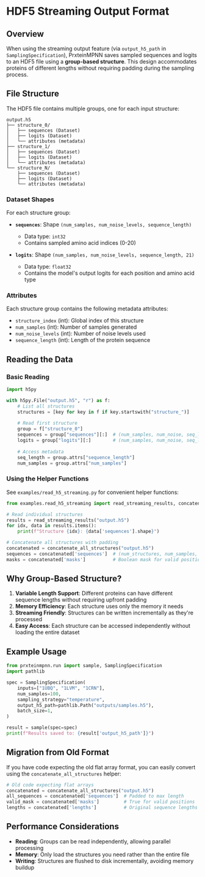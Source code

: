 # HDF5 Streaming Output Format

## Overview

When using the streaming output feature (via `output_h5_path` in `SamplingSpecification`), PrxteinMPNN saves sampled sequences and logits to an HDF5 file using a **group-based structure**. This design accommodates proteins of different lengths without requiring padding during the sampling process.

## File Structure

The HDF5 file contains multiple groups, one for each input structure:

```text
output.h5
├── structure_0/
│   ├── sequences (Dataset)
│   ├── logits (Dataset)
│   └── attributes (metadata)
├── structure_1/
│   ├── sequences (Dataset)
│   ├── logits (Dataset)
│   └── attributes (metadata)
└── structure_N/
    ├── sequences (Dataset)
    ├── logits (Dataset)
    └── attributes (metadata)
```

### Dataset Shapes

For each structure group:

- **`sequences`**: Shape `(num_samples, num_noise_levels, sequence_length)`
  - Data type: `int32`
  - Contains sampled amino acid indices (0-20)

- **`logits`**: Shape `(num_samples, num_noise_levels, sequence_length, 21)`
  - Data type: `float32`
  - Contains the model's output logits for each position and amino acid type

### Attributes

Each structure group contains the following metadata attributes:

- `structure_index` (int): Global index of this structure
- `num_samples` (int): Number of samples generated
- `num_noise_levels` (int): Number of noise levels used
- `sequence_length` (int): Length of the protein sequence

## Reading the Data

### Basic Reading

```python
import h5py

with h5py.File("output.h5", "r") as f:
    # List all structures
    structures = [key for key in f if key.startswith("structure_")]
    
    # Read first structure
    group = f["structure_0"]
    sequences = group["sequences"][:]  # (num_samples, num_noise, seq_len)
    logits = group["logits"][:]        # (num_samples, num_noise, seq_len, 21)
    
    # Access metadata
    seq_length = group.attrs["sequence_length"]
    num_samples = group.attrs["num_samples"]
```

### Using the Helper Functions

See `examples/read_h5_streaming.py` for convenient helper functions:

```python
from examples.read_h5_streaming import read_streaming_results, concatenate_all_structures

# Read individual structures
results = read_streaming_results("output.h5")
for idx, data in results.items():
    print(f"Structure {idx}: {data['sequences'].shape}")

# Concatenate all structures with padding
concatenated = concatenate_all_structures("output.h5")
sequences = concatenated['sequences']  # (num_structures, num_samples, num_noise, max_length)
masks = concatenated['masks']          # Boolean mask for valid positions
```

## Why Group-Based Structure?

1. **Variable Length Support**: Different proteins can have different sequence lengths without requiring upfront padding
2. **Memory Efficiency**: Each structure uses only the memory it needs
3. **Streaming Friendly**: Structures can be written incrementally as they're processed
4. **Easy Access**: Each structure can be accessed independently without loading the entire dataset

## Example Usage

```python
from prxteinmpnn.run import sample, SamplingSpecification
import pathlib

spec = SamplingSpecification(
    inputs=["1UBQ", "1LVM", "1CRN"],
    num_samples=100,
    sampling_strategy="temperature",
    output_h5_path=pathlib.Path("outputs/samples.h5"),
    batch_size=1,
)

result = sample(spec=spec)
print(f"Results saved to: {result['output_h5_path']}")
```

## Migration from Old Format

If you have code expecting the old flat array format, you can easily convert using the `concatenate_all_structures` helper:

```python
# Old code expecting flat arrays
concatenated = concatenate_all_structures("output.h5")
all_sequences = concatenated['sequences']  # Padded to max length
valid_mask = concatenated['masks']         # True for valid positions
lengths = concatenated['lengths']          # Original sequence lengths
```

## Performance Considerations

- **Reading**: Groups can be read independently, allowing parallel processing
- **Memory**: Only load the structures you need rather than the entire file
- **Writing**: Structures are flushed to disk incrementally, avoiding memory buildup
